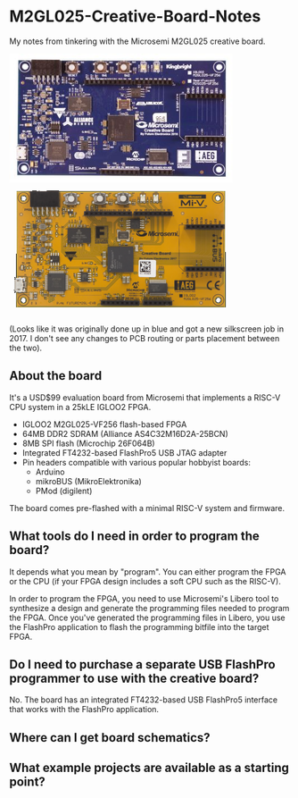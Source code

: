 # M2GL025-Creative-Board-Notes

My notes from tinkering with the Microsemi M2GL025 creative board.

![GitHub Logo](/images/Microsemi_Board_IMG_9611_tn.jpg)
![GitHub Logo](/images/RISC-V_yellow_board_tn.png)

(Looks like it was originally done up in blue and got a new silkscreen job in 2017.  I don't see any changes to PCB routing or parts placement between the two).

## About the board

It's a USD$99 evaluation board from Microsemi that implements a RISC-V CPU system in a 25kLE IGLOO2 FPGA.

 * IGLOO2 M2GL025-VF256 flash-based FPGA
 * 64MB DDR2 SDRAM (Alliance AS4C32M16D2A-25BCN)
 * 8MB SPI flash (Microchip 26F064B)
 * Integrated FT4232-based FlashPro5 USB JTAG adapter
 * Pin headers compatible with various popular hobbyist boards:
   * Arduino
   * mikroBUS (MikroElektronika)
   * PMod (digilent)

The board comes pre-flashed with a minimal RISC-V system and firmware.

## What tools do I need in order to program the board?

It depends what you mean by "program".  You can either program the FPGA or the CPU (if your FPGA design includes a soft CPU such as the RISC-V).

In order to program the FPGA, you need to use Microsemi's Libero tool to synthesize a design and generate the programming files needed to program the FPGA.  Once you've generated the programming files in Libero, you use the FlashPro application to flash the programming bitfile into the target FPGA.

## Do I need to purchase a separate USB FlashPro programmer to use with the creative board?

No.  The board has an integrated FT4232-based USB FlashPro5 interface that works with the FlashPro application.

## Where can I get board schematics?

## What example projects are available as a starting point?
